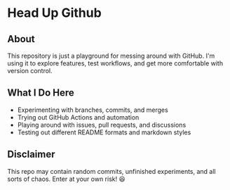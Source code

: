 # Head Up Github
## About
This repository is just a playground for messing around with GitHub. I'm using it to explore features, test workflows, and get more comfortable with version control.

## What I Do Here
- Experimenting with branches, commits, and merges
- Trying out GitHub Actions and automation
- Playing around with issues, pull requests, and discussions
- Testing out different README formats and markdown styles
## Disclaimer
This repo may contain random commits, unfinished experiments, and all sorts of chaos. Enter at your own risk! 😆

